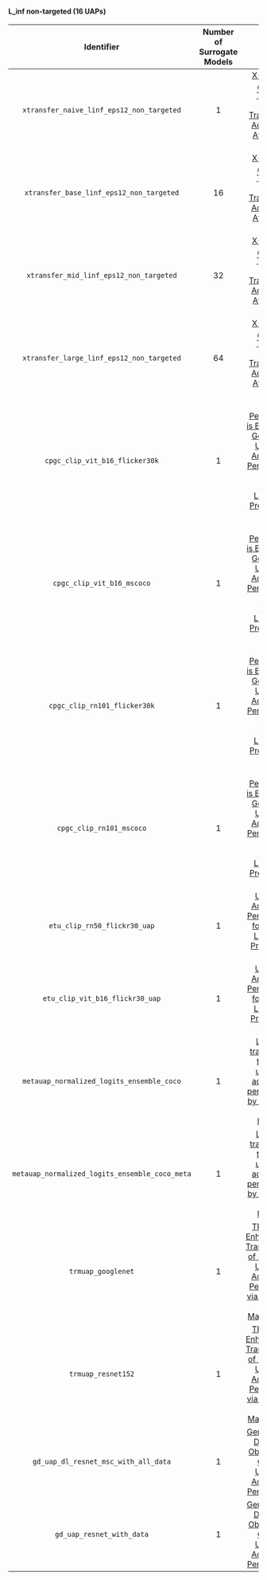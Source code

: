 #### L_inf non-targeted (16 UAPs)

| Identifier | Number of Surrogate Models | Paper | Venue |
|:---:|:---:|:---:|:---:|
| `xtransfer_naive_linf_eps12_non_targeted` | 1 | [X-Transfer Attacks: Towards Super Transferable Adversarial Attacks on CLIP](https://arxiv.org/abs/2505.05528) | ICML 2025 |
| `xtransfer_base_linf_eps12_non_targeted` | 16 | [X-Transfer Attacks: Towards Super Transferable Adversarial Attacks on CLIP](https://arxiv.org/abs/2505.05528) | ICML 2025 |
| `xtransfer_mid_linf_eps12_non_targeted` | 32 | [X-Transfer Attacks: Towards Super Transferable Adversarial Attacks on CLIP](https://arxiv.org/abs/2505.05528) | ICML 2025 |
| `xtransfer_large_linf_eps12_non_targeted` | 64 | [X-Transfer Attacks: Towards Super Transferable Adversarial Attacks on CLIP](https://arxiv.org/abs/2505.05528) | ICML 2025 |
| `cpgc_clip_vit_b16_flicker30k` | 1 | [One Perturbation is Enough: On Generating Universal Adversarial Perturbations against Vision-Language Pre-training Models](https://arxiv.org/abs/2406.05491) | arXiv:2406.05491 |
| `cpgc_clip_vit_b16_mscoco` | 1 | [One Perturbation is Enough: On Generating Universal Adversarial Perturbations against Vision-Language Pre-training Models](https://arxiv.org/abs/2406.05491) | arXiv:2406.05491 |
| `cpgc_clip_rn101_flicker30k` | 1 | [One Perturbation is Enough: On Generating Universal Adversarial Perturbations against Vision-Language Pre-training Models](https://arxiv.org/abs/2406.05491) | arXiv:2406.05491 |
| `cpgc_clip_rn101_mscoco` | 1 | [One Perturbation is Enough: On Generating Universal Adversarial Perturbations against Vision-Language Pre-training Models](https://arxiv.org/abs/2406.05491) | arXiv:2406.05491 |
| `etu_clip_rn50_flickr30_uap` | 1 | [Universal Adversarial Perturbations for Vision-Language Pre-trained Models](https://arxiv.org/abs/2405.05524) | ACM SIGIR 2024 |
| `etu_clip_vit_b16_flickr30_uap` | 1 | [Universal Adversarial Perturbations for Vision-Language Pre-trained Models](https://arxiv.org/abs/2405.05524) | ACM SIGIR 2024 |
| `metauap_normalized_logits_ensemble_coco` | 1 | [Learning transferable targeted universal adversarial perturbations by sequential meta-learning](https://www.sciencedirect.com/science/article/abs/pii/S0167404823004947) | Computers & Security 2024 |
| `metauap_normalized_logits_ensemble_coco_meta` | 1 | [Learning transferable targeted universal adversarial perturbations by sequential meta-learning](https://www.sciencedirect.com/science/article/abs/pii/S0167404823004947) | Computers & Security 2024 |
| `trmuap_googlenet` | 1 | [TRM-UAP: Enhancing the Transferability of Data-Free Universal Adversarial Perturbation via Truncated Ratio Maximization](https://openaccess.thecvf.com/content/ICCV2023/papers/Liu_TRM-UAP_Enhancing_the_Transferability_of_Data-Free_Universal_Adversarial_Perturbation_via_ICCV_2023_paper.pdf) | ICCV 2023 |
| `trmuap_resnet152` | 1 | [TRM-UAP: Enhancing the Transferability of Data-Free Universal Adversarial Perturbation via Truncated Ratio Maximization](https://openaccess.thecvf.com/content/ICCV2023/papers/Liu_TRM-UAP_Enhancing_the_Transferability_of_Data-Free_Universal_Adversarial_Perturbation_via_ICCV_2023_paper.pdf) | ICCV 2023 |
| `gd_uap_dl_resnet_msc_with_all_data` | 1 | [Generalizable Data-free Objective for Crafting Universal Adversarial Perturbations](https://arxiv.org/abs/1801.08092) | TPAMI 2018 |
| `gd_uap_resnet_with_data` | 1 | [Generalizable Data-free Objective for Crafting Universal Adversarial Perturbations](https://arxiv.org/abs/1801.08092) | TPAMI 2018 |